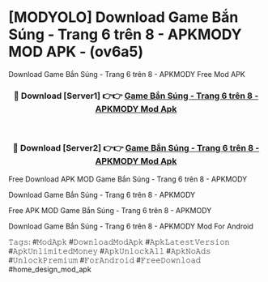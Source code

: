 # [MODYOLO] Download Game Bắn Súng - Trang 6 trên 8 - APKMODY MOD APK - (ov6a5)
Download Game Bắn Súng - Trang 6 trên 8 - APKMODY Free Mod APK

<div align="center">
<h3>🔴 Download [Server1] 👉👉 <a href="https://apk-comot.site?title=Game_Bắn_Súng_-_Trang_6_trên_8_-_APKMODY">Game Bắn Súng - Trang 6 trên 8 - APKMODY Mod Apk</a></h3><br>

<h3>🔴 Download [Server2] 👉👉 <a href="https://apk-comot.site?title=Game_Bắn_Súng_-_Trang_6_trên_8_-_APKMODY">Game Bắn Súng - Trang 6 trên 8 - APKMODY Mod Apk</a></h3>
</div>


Free Download APK MOD Game Bắn Súng - Trang 6 trên 8 - APKMODY

Download Game Bắn Súng - Trang 6 trên 8 - APKMODY 

Free APK MOD Game Bắn Súng - Trang 6 trên 8 - APKMODY 

Download Game Bắn Súng - Trang 6 trên 8 - APKMODY Mod For Android

𝚃𝚊𝚐𝚜: #𝙼𝚘𝚍𝙰𝚙𝚔 #𝙳𝚘𝚠𝚗𝚕𝚘𝚊𝚍𝙼𝚘𝚍𝙰𝚙𝚔 #𝙰𝚙𝚔𝙻𝚊𝚝𝚎𝚜𝚝𝚅𝚎𝚛𝚜𝚒𝚘𝚗 #𝙰𝚙𝚔𝚄𝚗𝚕𝚒𝚖𝚒𝚝𝚎𝚍𝙼𝚘𝚗𝚎𝚢 #𝙰𝚙𝚔𝚄𝚗𝚕𝚘𝚌𝚔𝙰𝚕𝚕 #𝙰𝚙𝚔𝙽𝚘𝙰𝚍𝚜 #𝚄𝚗𝚕𝚘𝚌𝚔𝙿𝚛𝚎𝚖𝚒𝚞𝚖 #𝙵𝚘𝚛𝙰𝚗𝚍𝚛𝚘𝚒𝚍 #𝙵𝚛𝚎𝚎𝙳𝚘𝚠𝚗𝚕𝚘𝚊𝚍 #home_design_mod_apk